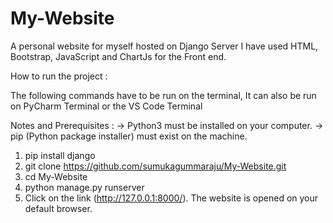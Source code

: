 # My-Website

A personal website for myself hosted on Django Server
I have used HTML, Bootstrap, JavaScript and ChartJs for the Front end.

How to run the project : 

The following commands have to be run on the terminal, It can also be run on PyCharm Terminal or the VS Code Terminal

Notes and Prerequisites : 
  ->  Python3 must be installed on your computer.
  ->  pip (Python package installer) must exist on the machine.     

1. pip install django 
2. git clone https://github.com/sumukagummaraju/My-Website.git
3. cd My-Website
4. python manage.py runserver
5. Click on the link (http://127.0.0.1:8000/). The website is opened on your default browser.
